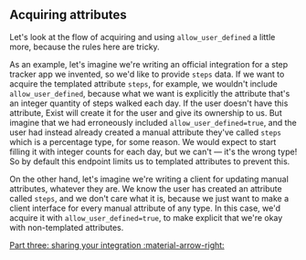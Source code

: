
## Acquiring attributes

Let's look at the flow of acquiring and using `allow_user_defined` a little more, because the rules here are tricky. 

As an example, let's imagine we're writing an official integration for a step tracker app we invented, so we'd like to provide `steps` data. If we want to acquire the templated attribute `steps`, for example, we wouldn't include `allow_user_defined`, because what we want is explicitly the attribute that's an integer quantity of steps walked each day. If the user doesn't have this attribute, Exist will create it for the user and give its ownership to us. But imagine that we had erroneously included `allow_user_defined=true`, and the user had instead already created a manual attribute they've called `steps` which is a percentage type, for some reason. We would expect to start filling it with integer counts for each day, but we can't — it's the wrong type! So by default this endpoint limits us to templated attributes to prevent this.

On the other hand, let's imagine we're writing a client for updating manual attributes, whatever they are. We know the user has created an attribute called `steps`, and we don't care what it is, because we just want to make a client interface for every manual attribute of any type. In this case, we'd acquire it with `allow_user_defined=true`, to make explicit that we're okay with non-templated attributes.



[Part three: sharing your integration :material-arrow-right:](/guide/integration/)
